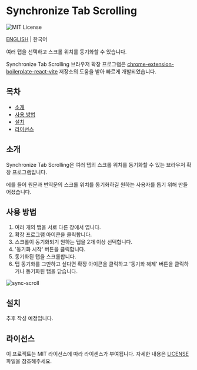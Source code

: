 # Synchronize Tab Scrolling

![MIT License](https://img.shields.io/badge/license-MIT-blue.svg)

[ENGLISH](./README.md) | 한국어

여러 탭을 선택하고 스크롤 위치를 동기화할 수 있습니다.

Synchronize Tab Scrolling 브라우저 확장 프로그램은 [chrome-extension-boilerplate-react-vite](https://github.com/Jonghakseo/chrome-extension-boilerplate-react-vite) 저장소의 도움을 받아 빠르게 개발되었습니다.

## 목차

- [소개](#intro)
- [사용 방법](#usage)
- [설치](#installation)
- [라이선스](#license)

## 소개 <a name="intro"></a>

Synchronize Tab Scrolling은 여러 탭의 스크롤 위치를 동기화할 수 있는 브라우저 확장 프로그램입니다.

에를 들어 원문과 번역문의 스크롤 위치를 동기화하길 원하는 사용자를 돕기 위해 만들어졌습니다.

## 사용 방법 <a name="usage"></a>

1. 여러 개의 탭을 서로 다른 창에서 엽니다.
2. 확장 프로그램 아이콘을 클릭합니다.
3. 스크롤이 동기화되기 원하는 탭을 2개 이상 선택합니다.
4. '동기화 시작' 버튼을 클릭합니다.
5. 동기화된 탭을 스크롤합니다.
6. 탭 동기화를 그만하고 싶다면 확장 아이콘을 클릭하고 '동기화 해제' 버튼을 클릭하거나 동기화된 탭을 닫습니다.

![sync-scroll](https://github.com/jaem1n207/synchronize-tab-scrolling/assets/50766847/916520a5-e01b-4912-bb0e-67595aebdfa5)

## 설치 <a name="installation"></a>

추후 작성 예정입니다.

## 라이선스 <a name="license"></a>

이 프로젝트는 MIT 라이선스에 따라 라이센스가 부여됩니다. 자세한 내용은 [LICENSE](./LICENSE) 파일을 참조해주세요.

